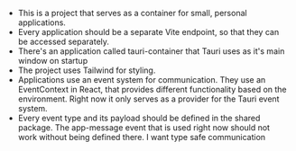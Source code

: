 - This is a project that serves as a container for small, personal applications.
- Every application should be a separate Vite endpoint, so that they can be accessed separately.
- There's an application called tauri-container that Tauri uses as it's main window on startup
- The project uses Tailwind for styling.
- Applications use an event system for communication. They use an EventContext in React, that provides different functionality based on the environment. Right now it only serves as a provider for the Tauri event system.
- Every event type and its payload  should be defined in the shared package. The app-message event that is used right now should not work without being defined there. I want type safe communication